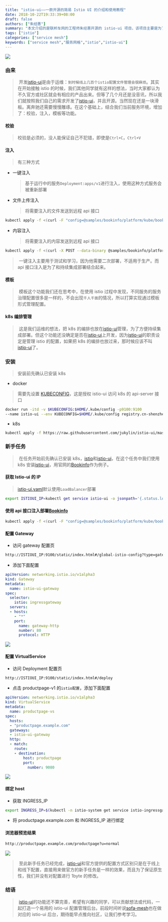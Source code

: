 ```yaml
---
title: "istio-ui——一款开源的简易 Istio UI 的介绍和使用教程"
date: 2018-10-22T19:33:39+08:00
draft: false
authors: ["朱经惠"]
summary: "本文介绍的是联邦车网的工程师朱经惠开源的 istio-ui 项目，该项目主要是为了减轻配置工作和减少犯错几率。"
tags: ["istio"]
categories: ["service mesh"]
keywords: ["service mesh","服务网格","istio","istio-ui"]
---
```


![](006tNbRwly1fwh8fn571lj30mv0cwgm8.jpg)

### 由来

> ​    开发[istio-ui](https://github.com/jukylin/istio-ui)是由于运维：`到时候线上几百个istio配置文件管理会很麻烦`。其实在开始接触 istio 的时候，我们其他同学就有这样的想法，当时大家都认为不久官方或社区就会有相应的产品出来。但等了几个月还是没音讯，所以我们就按照我们自己的需求开发了[istio-ui](https://github.com/jukylin/istio-ui)，并且开源。当然现在还是一块滑板。离奔驰还需要慢慢雕琢。在这个基础上，结合我们当前服务环境，增加了：校验，注入，模板等功能。

#### 校验

> 校验是必须的，没人能保证自己不犯错，即使是`Ctrl+C`，`Ctrl+V`

#### 注入

> 有三种方式

- 一键注入

  > 基于运行中的服务`Deployment:apps/v1`进行注入，使用这种方式服务会被重新部署

- 文件上传注入

  > 将需要注入的文件发送到远程 api 接口

```bash
kubectl apply -f <(curl -F "config=@samples/bookinfo/platform/kube/bookinfo.yaml" http://localhost:9100/inject/file)
```

- 内容注入

  > 将需要注入的内容发送到远程 api 接口

```bash
kubectl apply -f <(curl -X POST --data-binary @samples/bookinfo/platform/kube/bookinfo.yaml -H "Content-type: text/yaml" http://localhost:9100/inject/context)
```

> ​    一键注入主要用于测试和学习，因为他需要二次部署，不适用于生产。而 api 接口注入是为了和持续集成部署结合起来。

#### 模板

> ​    模板这个功能我们还在思考中，在使用 istio 过程中发现，不同服务的服务治理配置很多是一样的，不会出现`千人千面`的情况，所以打算实现通过模板形式管理配置。

#### k8s 编排管理

> ​    这是我们运维的想法，把 k8s 的编排也放在[istio-ui](https://github.com/jukylin/istio-ui)管理，为了方便持续集成部署。但这个功能还没确定是否在[istio-ui](https://github.com/jukylin/istio-ui)上开发，因为[istio-ui](https://github.com/jukylin/istio-ui)的职责设定是管理 istio 的配置，如果把 k8s 的编排也放过来，那时候应该不叫[istio-ui](https://github.com/jukylin/istio-ui)了。

### 安装

> 安装前先确认已安装 k8s

- docker

> 需要先设置 [KUBECONFIG](https://kubernetes.io/docs/tasks/access-application-cluster/configure-access-multiple-clusters/#create-a-second-configuration-file)，这是授权 istio-ui 访问 k8s 的 api-server 接口

```bash
docker run -itd -v $KUBECONFIG:$HOME/.kube/config -p9100:9100 
--name istio-ui --env KUBECONFIG=$HOME/.kube/config registry.cn-shenzhen.aliyuncs.com/jukylin/istio-ui:v0.1
```

- k8s

```bash
kubectl apply -f https://raw.githubusercontent.com/jukylin/istio-ui/master/istio-ui.yaml
```

### 新手任务

> ​    在任务开始前先确认已安装 k8s，[istio](https://preliminary.istio.io/zh/)和[istio-ui](https://github.com/jukylin/istio-ui)，在这个任务中我们使用 k8s 安装[istio-ui](https://github.com/jukylin/istio-ui)，用官网的[Bookinfo](https://istio.io/docs/examples/bookinfo/)作为例子。

#### 获取 Istio-ui 的 IP

> [istio-ui.yaml](https://github.com/jukylin/istio-ui/blob/master/istio-ui.yaml#L16)默认使用`LoadBalancer`部署

```bash
export ISTIOUI_IP=kubectl get service istio-ui -o jsonpath='{.status.loadBalancer.ingress[0].ip}'
```

#### 使用 api 接口注入部署[Bookinfo](https://istio.io/docs/examples/bookinfo/)

```bash
kubectl apply -f <(curl -F "config=@samples/bookinfo/platform/kube/bookinfo.yaml" http://ISTIOUI_IP:9100/inject/file)
```

#### 配置 Gateway

- 访问 gateway 配置页

```bash
http://ISTIOUI_IP:9100/static/index.html#/global-istio-config?type=gateway
```

- 添加下面配置

```yaml
apiVersion: networking.istio.io/v1alpha3
kind: Gateway
metadata:
  name: istio-ui-gateway
spec:
  selector:
    istio: ingressgateway
  servers:
  - hosts:
    - "*"
    port:
      name: gateway-http
      number: 80
      protocol: HTTP
```

![](006tNbRwly1fwh8fi571cj31160le40d.jpg)

#### 配置 VirtualService

- 访问 Deployment 配置页

```bash
http://ISTIOUI_IP:9100/static/index.html#/deploy
```

- 点击 productpage-v1 的`istio配置`，添加下面配置

```yaml
apiVersion: networking.istio.io/v1alpha3
kind: VirtualService
metadata:
  name: productpage-vs
spec:
  hosts:
  - "productpage.example.com"
  gateways:
  - istio-ui-gateway
  http:
  - match:
    route:
    - destination:
        host: productpage
        port:
          number: 9080
```

![](006tNbRwly1fwh8f4la5vj31160le40r.jpg)

#### 绑定 host

- 获取 INGRESS_IP

```bash
export INGRESS_IP=$(kubectl -n istio-system get service istio-ingressgateway -o jsonpath='{.status.loadBalancer.ingress[0].ip}')
```

- 将 productpage.example.com 和 INGRESS_IP 进行绑定

#### 浏览器预览结果

```bash
http://productpage.example.com/productpage?u=normal
```

![](006tNbRwly1fwh8eyo6nfj31190haq5y.jpg)

> ​    至此新手任务已经完成，[istio-ui](https://github.com/jukylin/istio-ui)和官方提供的配置方式区别只是在于线上和线下配置，直接用来做官方的新手任务是一样的效果，而且为了保证原生性，我们并没有对配置进行 1byte 的修改。

### 结语

> ​    [istio-ui](https://github.com/jukylin/istio-ui)的功能还不算完善，希望有兴趣的同学，可以贡献想法或代码，一起打造一个易用的 istio-ui 配置管理后台。前段时间听说[sofa-mesh](https://github.com/alipay/sofa-mosn)也在做对应的 istio-ui 后台，期待能早点推向社区，让我们参考学习。

